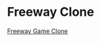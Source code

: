 # Freeway Clone

<a href="https://mickeymouska.itch.io/freeway-clone-final">Freeway Game Clone</a>


